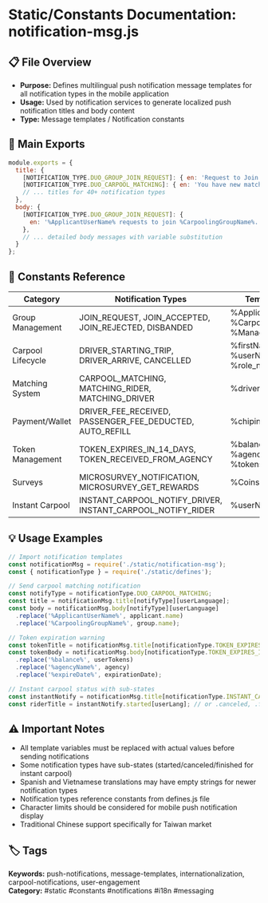 # Static/Constants Documentation: notification-msg.js

## 📋 File Overview
- **Purpose:** Defines multilingual push notification message templates for all notification types in the mobile application
- **Usage:** Used by notification services to generate localized push notification titles and body content
- **Type:** Message templates / Notification constants

## 🔧 Main Exports
```javascript
module.exports = {
  title: {
    [NOTIFICATION_TYPE.DUO_GROUP_JOIN_REQUEST]: { en: 'Request to Join', zh: '申請加入群組', ... },
    [NOTIFICATION_TYPE.DUO_CARPOOL_MATCHING]: { en: 'You have new match!', ... },
    // ... titles for 40+ notification types
  },
  body: {
    [NOTIFICATION_TYPE.DUO_GROUP_JOIN_REQUEST]: { 
      en: '%ApplicantUserName% requests to join %CarpoolingGroupName%...', ... 
    },
    // ... detailed body messages with variable substitution
  }
};
```

## 📝 Constants Reference
| Category | Notification Types | Template Variables | Languages |
|----------|-------------------|-------------------|-----------|
| Group Management | JOIN_REQUEST, JOIN_ACCEPTED, JOIN_REJECTED, DISBANDED | %ApplicantUserName%, %CarpoolingGroupName%, %ManagerUserName% | en, es, zh, vi |
| Carpool Lifecycle | DRIVER_STARTING_TRIP, DRIVER_ARRIVE, CANCELLED | %firstName%, %userName%, %role_name% | en, es, zh, vi |
| Matching System | CARPOOL_MATCHING, MATCHING_RIDER, MATCHING_DRIVER | %driver_destination% | en, es, zh, vi |
| Payment/Wallet | DRIVER_FEE_RECEIVED, PASSENGER_FEE_DEDUCTED, AUTO_REFILL | %chipin%, %amount% | en, es, zh, vi |
| Token Management | TOKEN_EXPIRES_IN_14_DAYS, TOKEN_RECEIVED_FROM_AGENCY | %balance%, %agencyName%, %tokens%, %expireDate% | en, es, zh, vi |
| Surveys | MICROSURVEY_NOTIFICATION, MICROSURVEY_GET_REWARDS | %Coins%, %Appname% | en, es, zh, vi |
| Instant Carpool | INSTANT_CARPOOL_NOTIFY_DRIVER, INSTANT_CARPOOL_NOTIFY_RIDER | %userName% | en, es, zh, vi |

## 💡 Usage Examples
```javascript
// Import notification templates
const notificationMsg = require('./static/notification-msg');
const { notificationType } = require('./static/defines');

// Send carpool matching notification
const notifyType = notificationType.DUO_CARPOOL_MATCHING;
const title = notificationMsg.title[notifyType][userLanguage];
const body = notificationMsg.body[notifyType][userLanguage]
  .replace('%ApplicantUserName%', applicant.name)
  .replace('%CarpoolingGroupName%', group.name);

// Token expiration warning
const tokenTitle = notificationMsg.title[notificationType.TOKEN_EXPIRES_IN_14_DAYS][lang];
const tokenBody = notificationMsg.body[notificationType.TOKEN_EXPIRES_IN_14_DAYS][lang]
  .replace('%balance%', userTokens)
  .replace('%agencyName%', agency)
  .replace('%expireDate%', expirationDate);

// Instant carpool status with sub-states
const instantNotify = notificationMsg.title[notificationType.INSTANT_CARPOOL_NOTIFY_RIDER];
const riderTitle = instantNotify.started[userLang]; // or .canceled, .finished
```

## ⚠️ Important Notes
- All template variables must be replaced with actual values before sending notifications
- Some notification types have sub-states (started/canceled/finished for instant carpool)
- Spanish and Vietnamese translations may have empty strings for newer notification types
- Notification types reference constants from defines.js file
- Character limits should be considered for mobile push notification display
- Traditional Chinese support specifically for Taiwan market

## 🏷️ Tags
**Keywords:** push-notifications, message-templates, internationalization, carpool-notifications, user-engagement  
**Category:** #static #constants #notifications #i18n #messaging